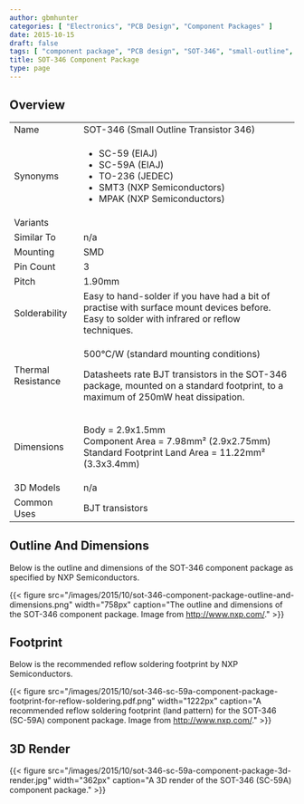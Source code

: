 ```yaml
---
author: gbmhunter
categories: [ "Electronics", "PCB Design", "Component Packages" ]
date: 2015-10-15
draft: false
tags: [ "component package", "PCB design", "SOT-346", "small-outline", "transistor" ]
title: SOT-346 Component Package
type: page
---
```


## Overview

<table><tbody ><tr >
<td >Name
</td>
<td >SOT-346 (Small Outline Transistor 346)
</td></tr><tr >
<td >Synonyms
</td>
<td >
<ul>
<li>SC-59 (EIAJ)</li>
<li>SC-59A (EIAJ)</li>
<li>TO-236 (JEDEC)</li>
<li>SMT3 (NXP Semiconductors)</li>
<li>MPAK (NXP Semiconductors)</li>
</ul>
</td></tr><tr >
<td >Variants
</td>
<td > 
</td></tr><tr >
<td >Similar To
</td>
<td >n/a
</td></tr><tr >
<td >Mounting
</td>
<td >SMD
</td></tr><tr >
<td >Pin Count
</td>
<td > 3
</td></tr><tr >
<td >Pitch
</td>
<td > 1.90mm
</td></tr><tr >
<td >Solderability
</td>
<td >Easy to hand-solder if you have had a bit of practise with surface mount devices before. Easy to solder with infrared or reflow techniques.
</td></tr><tr >
<td >Thermal Resistance
</td>
<td >

500°C/W (standard mounting conditions)

Datasheets rate BJT transistors in the SOT-346 package, mounted on a standard footprint, to a maximum of 250mW heat dissipation.

</td></tr><tr >
<td >Dimensions
</td>
<td >

Body = 2.9x1.5mm  
Component Area = 7.98mm² (2.9x2.75mm)  
Standard Footprint Land Area = 11.22mm² (3.3x3.4mm)

</td></tr><tr >
<td >3D Models
</td>
<td >n/a
</td></tr><tr >
<td >Common Uses
</td>
<td >BJT transistors
</td></tr></tbody></table>

## Outline And Dimensions

Below is the outline and dimensions of the SOT-346 component package as specified by NXP Semiconductors.

{{< figure src="/images/2015/10/sot-346-component-package-outline-and-dimensions.png" width="758px" caption="The outline and dimensions of the SOT-346 component package. Image from http://www.nxp.com/."  >}}

## Footprint

Below is the recommended reflow soldering footprint by NXP Semiconductors.

{{< figure src="/images/2015/10/sot-346-sc-59a-component-package-footprint-for-reflow-soldering.pdf.png" width="1222px" caption="A recommended reflow soldering footprint (land pattern) for the SOT-346 (SC-59A) component package. Image from http://www.nxp.com/."  >}}

## 3D Render

{{< figure src="/images/2015/10/sot-346-sc-59a-component-package-3d-render.jpg" width="362px" caption="A 3D render of the SOT-346 (SC-59A) component package."  >}}
